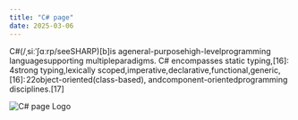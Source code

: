 ```yaml
---
title: "C# page"
date: 2025-03-06
---
```


C#(/ˌsiːˈʃɑːrp/seeSHARP)[b]is ageneral-purposehigh-levelprogramming languagesupporting multipleparadigms. C# encompasses static typing,[16]: 4strong typing,lexically scoped,imperative,declarative,functional,generic,[16]: 22object-oriented(class-based), andcomponent-orientedprogramming disciplines.[17]

![C# page Logo](https://upload.wikimedia.org/wikipedia/commons/thumb/d/d2/C_Sharp_Logo_2023.svg/165px-C_Sharp_Logo_2023.svg.png)
